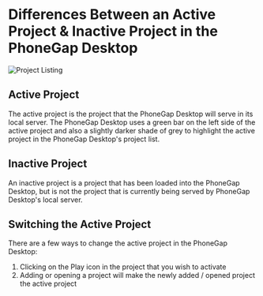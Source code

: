 # Differences Between an Active Project & Inactive Project in the PhoneGap Desktop

![Project Listing](https://raw.github.com/phonegap/phonegap-app-desktop/master/docs-assets/active/docs-active-project.png)

## Active Project

The active project is the project that the PhoneGap Desktop will serve in its local server. The PhoneGap Desktop uses a green bar on the left side of the active project and also a slightly darker shade of grey to highlight the active project in the PhoneGap Desktop's project list.

## Inactive Project

An inactive project is a project that has been loaded into the PhoneGap Desktop, but is not the project that is currently being served by PhoneGap Desktop's local server.

## Switching the Active Project

There are a few ways to change the active project in the PhoneGap Desktop:

1. Clicking on the Play icon in the project that you wish to activate
1. Adding or opening a project will make the newly added / opened project the active project

